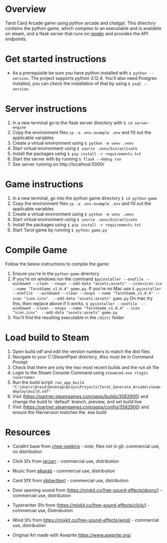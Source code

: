 # Overview
Tarot Card Arcade game using python arcade and chatgpt. This directory contains the python game, which compiles to an executable and is available on steam, and a flask server that runs on [render](https://render.com/) and provides the API endpoints.

# Get started instructions 
* As a prerequisite be sure you have python installed with `$ python --version`. The project supports python 3.12.4. You'll also need Postgres installed, you can check the installation of that by using `$ psql --version`.
# Server instructions
1. In a new terminal go to the flask server directory with `$ cd server-engine`
2. Copy the environment files `cp -a .env.example .env` and fill out the applicable variables 
3. Create a virtual environment using `$ python -m venv .venv`
4. Start virtual environment using `$ source .venv/bin/activate`
5. Install the packages using `$ pip install -r requirements.txt`
6. Start the server with by running `$ flask --debug run`
7. See server running on http://localhost:5000/

# Game instructions 
1. In a new terminal, go into the python game directory `$ cd python-game` 
2. Copy the environment files `cp -a .env.example .env` and fill out the applicable variables
3. Create a virtual environment using `$ python -m venv .venv`
4. Start virtual environment using `$ source .venv/bin/activate`
5. Install the packages using `$ pip install -r requirements.txt`
6. Start Tarot game by running `$ python game.py`

# Compile Game 
Follow the below instructions to compile the game: 
1. Ensure you're in the  `python-game` directory 
2. If you're on windows run the command `$pyinstaller --onefile --windowed --clean --noupx --add-data "assets;assets" --icon=icon.ico --name "TarotGame_v1.0.4" game.py`.
If you're on Mac use `$ pyinstaller --onefile  --windowed --clean --noupx --name "TarotGame_v1.0.4" --icon "icon.icns"  --add-data "assets:assets" game.py`
On mac try this, then replace above if it works. `$ pyinstaller --onefile  --windowed --clean --noupx --name "TarotGame_v1.0.4" --icon "icon.icns"  --add-data "assets:assets" game.py`
3. You'll find the resulting executable in the  `/dist/` folder


# Load build to Steam
1. Open build.vdf and edit the version numbers to match the dist files
2. Navigate to your C:\SteamPipe\ directory, Also must be in Command Prompt
3. Check that there are only the two most recent builds and the run.sh file
4. Login to the Steam Console Command using `steamcmd.exe +login <username>`
5. Run the build script: `run_app_build "C:\Users\Dreid\Desktop\Brain\Projects\Tarot_Generate_Arcade\steam-deploy\build.vdf"`
6. Visit (https://partner.steamgames.com/apps/builds/3582900) and change the build to 'default' branch, preview, and set build live
7. Visit (https://partner.steamgames.com/apps/config/3582900) and ensure the file/version matches the .exe build

# Resources
* CardArt base from [chee-seekins](https://chee-seekins.itch.io/tarot) - note, files not in git. commercial use, no distribution 
* Click Sfx from [jarzarr](https://jarzarr.itch.io/ui-button-sounds) - commercial use, distribution
* Music from [alkarab](https://alkakrab.itch.io/free-12-tracks-pixel-rpg-game-music-pack) - commercial use, distribution
* Card SfX from [jdshertbert](https://jdsherbert.itch.io/tabletop-games-sfx-pack) - commercial use, distribution
* Door opening sound from (https://mixkit.co/free-sound-effects/doors/) - commercial use, distribution
* Typerwriter Sfx from (https://mixkit.co/free-sound-effects/click/) - commercial use, Distrubution
* Wind Sfx from https://mixkit.co/free-sound-effects/wind/ - commercial use, distribution

* Original Art made with Aseprite https://www.aseprite.org/
